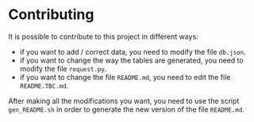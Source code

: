 # Contributing

It is possible to contribute to this project in different ways:

* if you want to add / correct data, you need to modify the file `db.json`.
* if you want to change the way the tables are generated, you need to modify the file `request.py`.
* if you want to change the file `README.md`, you need to edit the file `README.TBC.md`.

After making all the modifications you want, you need to use the script `gen_README.sh` in order to generate the new version of the file `README.md`.
